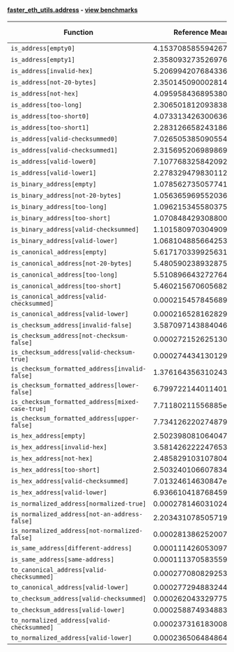 #### [faster_eth_utils.address](https://github.com/BobTheBuidler/faster-eth-utils/blob/master/faster_eth_utils/address.py) - [view benchmarks](https://github.com/BobTheBuidler/faster-eth-utils/blob/master/benchmarks/test_address_benchmarks.py)

| Function | Reference Mean | Faster Mean | % Change | Speedup (%) | x Faster | Faster |
|----------|---------------|-------------|----------|-------------|----------|--------|
| `is_address[empty0]` | 4.153708585594267e-05 | 2.806032308919691e-05 | 32.45% | 48.03% | 1.48x | ✅ |
| `is_address[empty1]` | 2.3580932735269763e-05 | 8.284755378889582e-06 | 64.87% | 184.63% | 2.85x | ✅ |
| `is_address[invalid-hex]` | 5.206994207684336e-05 | 3.9155721372547844e-05 | 24.80% | 32.98% | 1.33x | ✅ |
| `is_address[not-20-bytes]` | 2.3501450900028145e-05 | 8.049047180337254e-06 | 65.75% | 191.98% | 2.92x | ✅ |
| `is_address[not-hex]` | 4.0959584368953806e-05 | 2.8236337404343003e-05 | 31.06% | 45.06% | 1.45x | ✅ |
| `is_address[too-long]` | 2.306501812093838e-05 | 8.199613202798867e-06 | 64.45% | 181.29% | 2.81x | ✅ |
| `is_address[too-short0]` | 4.0733134263006364e-05 | 2.8208760931498372e-05 | 30.75% | 44.40% | 1.44x | ✅ |
| `is_address[too-short1]` | 2.283126658243186e-05 | 8.270103602035205e-06 | 63.78% | 176.07% | 2.76x | ✅ |
| `is_address[valid-checksummed0]` | 7.026505385090554e-05 | 6.1869414677664e-05 | 11.95% | 13.57% | 1.14x | ✅ |
| `is_address[valid-checksummed1]` | 2.315695206989869e-05 | 8.067803082871675e-06 | 65.16% | 187.03% | 2.87x | ✅ |
| `is_address[valid-lower0]` | 7.107768325842092e-05 | 6.107773727479496e-05 | 14.07% | 16.37% | 1.16x | ✅ |
| `is_address[valid-lower1]` | 2.2783294798301125e-05 | 8.23297879122528e-06 | 63.86% | 176.73% | 2.77x | ✅ |
| `is_binary_address[empty]` | 1.0785627350577414e-05 | 7.611297275359976e-06 | 29.43% | 41.71% | 1.42x | ✅ |
| `is_binary_address[not-20-bytes]` | 1.0563659695520367e-05 | 7.755532194612879e-06 | 26.58% | 36.21% | 1.36x | ✅ |
| `is_binary_address[too-long]` | 1.0962153455803756e-05 | 7.80315660306723e-06 | 28.82% | 40.48% | 1.40x | ✅ |
| `is_binary_address[too-short]` | 1.0708484293088006e-05 | 7.607984394262319e-06 | 28.95% | 40.75% | 1.41x | ✅ |
| `is_binary_address[valid-checksummed]` | 1.1015809703049096e-05 | 7.773949830102088e-06 | 29.43% | 41.70% | 1.42x | ✅ |
| `is_binary_address[valid-lower]` | 1.0681048856642534e-05 | 7.771849122424338e-06 | 27.24% | 37.43% | 1.37x | ✅ |
| `is_canonical_address[empty]` | 5.617170339925631e-06 | 4.114918894925558e-06 | 26.74% | 36.51% | 1.37x | ✅ |
| `is_canonical_address[not-20-bytes]` | 5.480590238932875e-06 | 4.118920038371976e-06 | 24.85% | 33.06% | 1.33x | ✅ |
| `is_canonical_address[too-long]` | 5.510896643272764e-06 | 3.975790240128388e-06 | 27.86% | 38.61% | 1.39x | ✅ |
| `is_canonical_address[too-short]` | 5.460215670605682e-06 | 4.143456134941552e-06 | 24.12% | 31.78% | 1.32x | ✅ |
| `is_canonical_address[valid-checksummed]` | 0.00021545784568975453 | 7.274239067163949e-05 | 66.24% | 196.19% | 2.96x | ✅ |
| `is_canonical_address[valid-lower]` | 0.00021652816282915523 | 7.346328015635174e-05 | 66.07% | 194.74% | 2.95x | ✅ |
| `is_checksum_address[invalid-false]` | 3.587097143884046e-06 | 2.0075113513552825e-06 | 44.04% | 78.68% | 1.79x | ✅ |
| `is_checksum_address[not-checksum-false]` | 0.000272152625130325 | 8.640007008667878e-05 | 68.25% | 214.99% | 3.15x | ✅ |
| `is_checksum_address[valid-checksum-true]` | 0.00027443413012917235 | 8.63778535118898e-05 | 68.53% | 217.71% | 3.18x | ✅ |
| `is_checksum_formatted_address[invalid-false]` | 1.3761643563102436e-05 | 8.809714807016197e-06 | 35.98% | 56.21% | 1.56x | ✅ |
| `is_checksum_formatted_address[lower-false]` | 6.799722144011401e-05 | 4.7143028002313703e-05 | 30.67% | 44.24% | 1.44x | ✅ |
| `is_checksum_formatted_address[mixed-case-true]` | 7.71180211556885e-05 | 5.699547344287117e-05 | 26.09% | 35.31% | 1.35x | ✅ |
| `is_checksum_formatted_address[upper-false]` | 7.734126220274879e-05 | 5.6722548329985296e-05 | 26.66% | 36.35% | 1.36x | ✅ |
| `is_hex_address[empty]` | 2.5023980810640476e-05 | 1.7180387379570602e-05 | 31.34% | 45.65% | 1.46x | ✅ |
| `is_hex_address[invalid-hex]` | 3.5814262222476534e-05 | 2.854665951787652e-05 | 20.29% | 25.46% | 1.25x | ✅ |
| `is_hex_address[not-hex]` | 2.4858291031078043e-05 | 1.729399624057689e-05 | 30.43% | 43.74% | 1.44x | ✅ |
| `is_hex_address[too-short]` | 2.503240106607834e-05 | 1.7292160097080476e-05 | 30.92% | 44.76% | 1.45x | ✅ |
| `is_hex_address[valid-checksummed]` | 7.01324614630847e-05 | 5.9144324188582285e-05 | 15.67% | 18.58% | 1.19x | ✅ |
| `is_hex_address[valid-lower]` | 6.936610418768459e-05 | 6.079077217710648e-05 | 12.36% | 14.11% | 1.14x | ✅ |
| `is_normalized_address[normalized-true]` | 0.00027814603102405697 | 9.959358984777909e-05 | 64.19% | 179.28% | 2.79x | ✅ |
| `is_normalized_address[not-an-address-false]` | 2.2034310785057194e-05 | 1.462393491087418e-05 | 33.63% | 50.67% | 1.51x | ✅ |
| `is_normalized_address[not-normalized-false]` | 0.0002813862520076505 | 0.00010366479443391468 | 63.16% | 171.44% | 2.71x | ✅ |
| `is_same_address[different-address]` | 0.00011142605309754855 | 3.909516143233356e-05 | 64.91% | 185.01% | 2.85x | ✅ |
| `is_same_address[same-address]` | 0.00011137058355916093 | 3.9752163744834974e-05 | 64.31% | 180.16% | 2.80x | ✅ |
| `to_canonical_address[valid-checksummed]` | 0.00027708082925341216 | 7.769206615949134e-05 | 71.96% | 256.64% | 3.57x | ✅ |
| `to_canonical_address[valid-lower]` | 0.0002772948832443995 | 7.747396428568207e-05 | 72.06% | 257.92% | 3.58x | ✅ |
| `to_checksum_address[valid-checksummed]` | 0.0002620433297753913 | 7.694381373477994e-05 | 70.64% | 240.56% | 3.41x | ✅ |
| `to_checksum_address[valid-lower]` | 0.00025887493488382934 | 7.690747763594942e-05 | 70.29% | 236.61% | 3.37x | ✅ |
| `to_normalized_address[valid-checksummed]` | 0.00023731618300840832 | 6.870119132042503e-05 | 71.05% | 245.43% | 3.45x | ✅ |
| `to_normalized_address[valid-lower]` | 0.0002365064848640702 | 6.945294152616382e-05 | 70.63% | 240.53% | 3.41x | ✅ |

